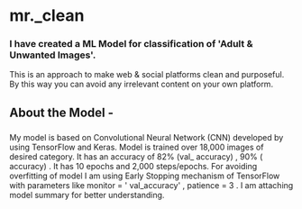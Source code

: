 # mr._clean
### I have created a ML Model for classification of 'Adult & Unwanted Images'.
This is an approach to make web & social platforms clean and purposeful. By this way you can avoid any irrelevant content on your own platform.
###

## About the Model -

###
My model is based on Convolutional Neural Network (CNN) developed by using TensorFlow and Keras. Model is trained over 18,000 images of desired category. 
It has an accuracy of 82% (val_ accuracy) , 90% ( accuracy) . It has 10 epochs and 2,000 steps/epochs. 
For avoiding overfitting of model I am using Early Stopping mechanism of TensorFlow with parameters like monitor = ' val_accuracy' , patience = 3 .
I am attaching model summary for better understanding.
###
